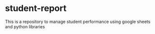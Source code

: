 # student-report
This is a repository to manage student performance using google sheets and python libraries
